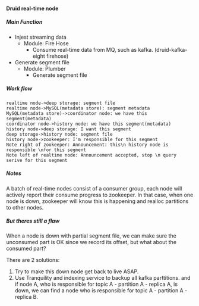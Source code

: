 #### Druid real-time node

##### Main Function

- Injest streaming data 
  - Module: Fire Hose 
    - Consume real-time data from MQ, such as kafka. (druid-kafka-eight firehose)
- Generate segment file
  - Module: Plumber
    - Generate segment file

##### Work flow

```sequence
realtime node->deep storage: segment file
realtime node->MySQL(metadata store): segment metadata
MySQL(metadata store)->coordinator node: we have this segment(metadata)
coordinator node->history node: we have this segment(metadata)
history node->deep storage: I want this segment
deep storage->history node: segment file
history node->zookeeper: I'm responsible for this segment
Note right of zookeeper: Announcement: this\n history node is responsible \nfor this segment 
Note left of realtime node: Announcement accepted, stop \n query serive for this segment
```

##### Notes

A batch of real-time nodes consist of a consumer group, each node will actively report their consume progress to zookeeper. In that case, when one node is down, zookeeper will know this is happening and realloc partitions to other nodes.

##### But theres still a flaw

When a node is down with partial segment file, we can make sure the unconsumed part is OK since we record its offset, but what about the consumed part? 

There are 2 solutions:

1. Try to make this down node get back to live ASAP.
2. Use Tranquility and indexing service to backup all kafka parttitions. and if node A, who is responsible for topic A - partition A - replica A, is down, we can find a node who is responsible for topic A - partition A - replica B.





###### 

